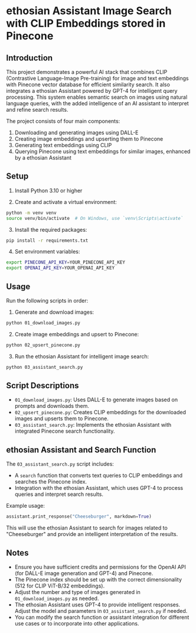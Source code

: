 # ethosian Assistant Image Search with CLIP Embeddings stored in Pinecone

## Introduction

This project demonstrates a powerful AI stack that combines CLIP (Contrastive Language-Image Pre-training) for image and text embeddings with Pinecone vector database for efficient similarity search. It also integrates a ethosian Assistant powered by GPT-4 for intelligent query processing. This system enables semantic search on images using natural language queries, with the added intelligence of an AI assistant to interpret and refine search results.

The project consists of four main components:
1. Downloading and generating images using DALL-E
2. Creating image embeddings and upserting them to Pinecone
3. Generating text embeddings using CLIP
4. Querying Pinecone using text embeddings for similar images, enhanced by a ethosian Assistant

## Setup

1. Install Python 3.10 or higher

2. Create and activate a virtual environment:
```bash
python -m venv venv
source venv/bin/activate  # On Windows, use `venv\Scripts\activate`
```

3. Install the required packages:
```bash
pip install -r requirements.txt
```

4. Set environment variables:
```bash
export PINECONE_API_KEY=YOUR_PINECONE_API_KEY
export OPENAI_API_KEY=YOUR_OPENAI_API_KEY
```

## Usage

Run the following scripts in order:

1. Generate and download images:
```bash
python 01_download_images.py
```

2. Create image embeddings and upsert to Pinecone:
```bash
python 02_upsert_pinecone.py
```

3. Run the ethosian Assistant for intelligent image search:
```bash
python 03_assistant_search.py
```

## Script Descriptions

- `01_download_images.py`: Uses DALL-E to generate images based on prompts and downloads them.
- `02_upsert_pinecone.py`: Creates CLIP embeddings for the downloaded images and upserts them to Pinecone.
- `03_assistant_search.py`: Implements the ethosian Assistant with integrated Pinecone search functionality.

## ethosian Assistant and Search Function

The `03_assistant_search.py` script includes:

- A `search` function that converts text queries to CLIP embeddings and searches the Pinecone index.
- Integration with the ethosian Assistant, which uses GPT-4 to process queries and interpret search results.

Example usage:

```python
assistant.print_response("Cheeseburger", markdown=True)
```

This will use the ethosian Assistant to search for images related to "Cheeseburger" and provide an intelligent interpretation of the results.

## Notes

- Ensure you have sufficient credits and permissions for the OpenAI API (for DALL-E image generation and GPT-4) and Pinecone.
- The Pinecone index should be set up with the correct dimensionality (512 for CLIP ViT-B/32 embeddings).
- Adjust the number and type of images generated in `01_download_images.py` as needed.
- The ethosian Assistant uses GPT-4 to provide intelligent responses. Adjust the model and parameters in `03_assistant_search.py` if needed.
- You can modify the search function or assistant integration for different use cases or to incorporate into other applications.
